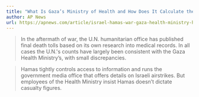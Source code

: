 ```yaml
---
title: "What Is Gaza’s Ministry of Health and How Does It Calculate the War’s Death Toll?"
author: AP News
url: https://apnews.com/article/israel-hamas-war-gaza-health-ministry-health-death-toll-59470820308b31f1faf73c703400b033
---
```


> In the aftermath of war, the U.N. humanitarian office has published final death tolls based on its own research into medical records.
>  In all cases the U.N.'s counts have largely been consistent with the Gaza Health Ministry’s, with small discrepancies.


> Hamas tightly controls access to information and runs the government media office that offers details on Israeli airstrikes. But employees of the Health Ministry insist Hamas doesn’t dictate casualty figures.



